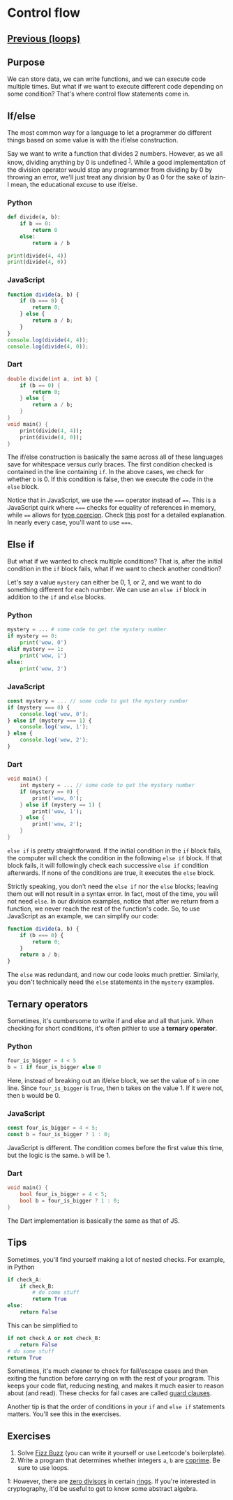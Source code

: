# Control flow

## [Previous (loops)](./loops.md)

## Purpose

We can store data, we can write functions, and we can execute code multiple times. But what if we want to execute different code depending on some condition? That's where control flow statements come in.

## If/else

The most common way for a language to let a programmer do different things based on some value is with the if/else construction.

Say we want to write a function that divides 2 numbers. However, as we all know, dividing anything by 0 is undefined <sup>[1](#myfootnote1)</sup>. While a good implementation of the division operator would stop any programmer from dividing by 0 by throwing an error, we'll just treat any division by 0 as 0 for the sake of lazin- I mean, the educational excuse to use if/else.

### Python

```python
def divide(a, b):
    if b == 0:
        return 0
    else:
        return a / b

print(divide(4, 4))
print(divide(4, 0))
```

### JavaScript

```js
function divide(a, b) {
    if (b === 0) {
        return 0;
    } else {
        return a / b;
    }
}
console.log(divide(4, 4));
console.log(divide(4, 0));
```

### Dart

```dart
double divide(int a, int b) {
    if (b == 0) {
        return 0;
    } else {
        return a / b;
    }
}
void main() {
    print(divide(4, 4));
    print(divide(4, 0));
}
```

The if/else construction is basically the same across all of these languages save for whitespace versus curly braces. The first condition checked is contained in the line containing `if`. In the above cases, we check for whether `b` is 0. If this condition is false, then we execute the code in the `else` block.

Notice that in JavaScript, we use the `===` operator instead of `==`. This is a JavaScript quirk where `===` checks for equality of references in memory, while `==` allows for [type coercion](https://developer.mozilla.org/en-US/docs/Glossary/Type_coercion). Check [this](https://stackoverflow.com/questions/359494/which-equals-operator-vs-should-be-used-in-javascript-comparisons) post for a detailed explanation. In nearly every case, you'll want to use `===`.

## Else if

But what if we wanted to check multiple conditions? That is, after the initial condition in the `if` block fails, what if we want to check another condition?

Let's say a value `mystery` can either be 0, 1, or 2, and we want to do something different for each number. We can use an `else if` block in addition to the `if` and `else` blocks.

### Python

```python
mystery = ... # some code to get the mystery number
if mystery == 0:
    print('wow, 0')
elif mystery == 1:
    print('wow, 1')
else:
    print('wow, 2')
```

### JavaScript

```js
const mystery = ... // some code to get the mystery number
if (mystery === 0) {
    console.log('wow, 0');
} else if (mystery === 1) {
    console.log('wow, 1');
} else {
    console.log('wow, 2');
}
```

### Dart

```dart
void main() {
    int mystery = ... // some code to get the mystery number
    if (mystery == 0) {
        print('wow, 0');
    } else if (mystery == 1) {
        print('wow, 1');
    } else {
        print('wow, 2');
    }
}
```

`else if` is pretty straightforward. If the initial condition in the `if` block fails, the computer will check the condition in the following `else if` block. If that block fails, it will followingly check each successive `else if` condition afterwards. If none of the conditions are true, it executes the `else` block.

Strictly speaking, you don't need the `else if` nor the `else` blocks; leaving them out will not result in a syntax error. In fact, most of the time, you will not need `else`. In our division examples, notice that after we return from a function, we never reach the rest of the function's code. So, to use JavaScript as an example, we can simplify our code:

```js
function divide(a, b) {
    if (b === 0) {
        return 0;
    }
    return a / b;
}
```

The `else` was redundant, and now our code looks much prettier. Similarly, you don't technically need the `else` statements in the `mystery` examples.

## Ternary operators

Sometimes, it's cumbersome to write if and else and all that junk. When checking for short conditions, it's often pithier to use a **ternary operator**.

### Python

```python
four_is_bigger = 4 < 5
b = 1 if four_is_bigger else 0
```

Here, instead of breaking out an if/else block, we set the value of `b` in one line. Since `four_is_bigger` is `True`, then `b` takes on the value 1. If it were not, then `b` would be 0.

### JavaScript

```js
const four_is_bigger = 4 < 5;
const b = four_is_bigger ? 1 : 0;
```

JavaScript is different. The condition comes before the first value this time, but the logic is the same. `b` will be 1.

### Dart

```dart
void main() {
    bool four_is_bigger = 4 < 5;
    bool b = four_is_bigger ? 1 : 0;
}
```

The Dart implementation is basically the same as that of JS.

## Tips

Sometimes, you'll find yourself making a lot of nested checks. For example, in Python

```python
if check_A:
    if check_B:
        # do some stuff
        return True
else:
    return False
```

This can be simplified to

```python
if not check_A or not check_B:
    return False
# do some stuff
return True
```

Sometimes, it's much cleaner to check for fail/escape cases and then exiting the function before carrying on with the rest of your program. This keeps your code flat, reducing nesting, and makes it much easier to reason about (and read). These checks for fail cases are called [guard clauses](https://refactoring.com/catalog/replaceNestedConditionalWithGuardClauses.html).

Another tip is that the order of conditions in your `if` and `else if` statements matters. You'll see this in the exercises.

## Exercises

1. Solve [Fizz Buzz](https://leetcode.com/problems/fizz-buzz/) (you can write it yourself or use Leetcode's boilerplate).
2. Write a program that determines whether integers `a`, `b` are [coprime](https://en.wikipedia.org/wiki/Coprime_integers). Be sure to use loops.

<a name="myfootnote1">1</a>: However, there are [zero divisors](https://en.wikipedia.org/wiki/Zero_divisor#:~:text=In%20abstract%20algebra%2C%20an%20element,to%20ax%20is%20not%20injective.&text=An%20element%20that%20is%20a,simply%20called%20a%20zero%20divisor.) in certain [rings](https://en.wikipedia.org/wiki/Ring_(mathematics)). If you're interested in cryptography, it'd be useful to get to know some abstract algebra.